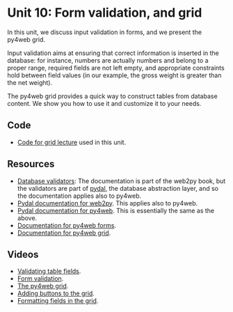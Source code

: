 # Unit 10: Form validation, and grid

In this unit, we discuss input validation in forms, and we present the py4web grid. 

Input validation aims at ensuring that correct information is inserted in the database: for instance, numbers are actually numbers and belong to a proper range, required fields are not left empty, and appropriate constraints hold between field values (in our example, the gross weight is greater than the net weight). 

The py4web grid provides a quick way to construct tables from database content. We show you how to use it and customize it to your needs. 
## Code

* [Code for grid lecture](https://github.com/learn-py4web/lecture_grid_and_validation) used in this unit.

## Resources

* [Database validators](http://www.web2py.com/books/default/chapter/29/07/forms-and-validators#Validators): The documentation is part of the web2py book, but the validators are part of [pydal](https://pypi.org/project/pydal/), the database abstraction layer, and so the documentation applies also to py4web. 
* [Pydal documentation for web2py](http://www.web2py.com/books/default/chapter/29/06/the-database-abstraction-layer).  This applies also to py4web. 
* [Pydal documentation for py4web](https://py4web.com/_documentation/static/en/chapter-07.html).  This is essentially the same as the above. 
* [Documentation for py4web forms](https://py4web.com/_documentation/static/en/chapter-12.html). 
* [Documentation for py4web grid](https://py4web.com/_documentation/static/en/chapter-14.html).

## Videos

* [Validating table fields](https://drive.google.com/file/d/1KZIyd9cyO329aSYEPDUekA9jtQQqpTJs/view?usp=sharing).
* [Form validation](https://drive.google.com/file/d/1Vqq5mGMSZz2MTKjirSwHOLL3-bqDO1e1/view?usp=sharing).
* [The py4web grid](https://drive.google.com/file/d/1w3nrvx_I3jRCrVxGo0RfyeaHfYWHee_u/view?usp=sharing).
* [Adding buttons to the grid](https://drive.google.com/file/d/1i6m-SMIdrphakcbGgveJQV76bxYg5nsJ/view?usp=sharing).
* [Formatting fields in the grid](https://drive.google.com/file/d/1DvDI6hZ8RlHq-H5iUM5czeJO0tqIvh8p/view?usp=sharing).